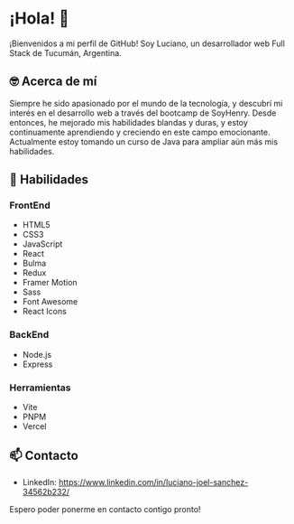 # ¡Hola! 👋

¡Bienvenidos a mi perfil de GitHub! Soy Luciano, un desarrollador web Full Stack de Tucumán, Argentina.

## 🤓 Acerca de mí

Siempre he sido apasionado por el mundo de la tecnología, y descubrí mi interés en el desarrollo web a través del bootcamp de SoyHenry. Desde entonces, he mejorado mis habilidades blandas y duras, y estoy continuamente aprendiendo y creciendo en este campo emocionante. Actualmente estoy tomando un curso de Java para ampliar aún más mis habilidades.

## 💪 Habilidades

### FrontEnd

- HTML5
- CSS3
- JavaScript
- React
- Bulma
- Redux
- Framer Motion
- Sass
- Font Awesome
- React Icons

### BackEnd

- Node.js
- Express

### Herramientas

- Vite
- PNPM
- Vercel

## 📫 Contacto

- LinkedIn: https://www.linkedin.com/in/luciano-joel-sanchez-34562b232/

Espero poder ponerme en contacto contigo pronto!

